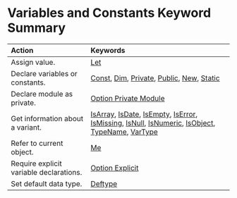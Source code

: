 
# Variables and Constants Keyword Summary


|**Action**|**Keywords**|
|:-----|:-----|
|Assign value.|[Let](da1ec875-3c6a-b66d-a85f-bbf33f9a307a.md)|
|Declare variables or constants.|[Const](99e2d1e1-ed30-77d3-3366-6438e9373308.md), [Dim](674a6797-5827-9ce6-6375-e24b21977a6d.md), [Private](f578a258-aac1-3dc5-ab1d-e74baaaf7244.md), [Public](c8c8771b-d4cf-d5dc-4160-110472e252b4.md), [New](74438da0-0fc7-1504-6ea0-e8b1f6d266ae.md), [Static](56b817bc-7324-cc0b-10ec-7ffea364b91e.md)|
|Declare module as private.|[Option Private Module](bd4d8b8b-d513-62a0-7c78-45c15b462bdc.md)|
|Get information about a variant.|[IsArray](b7926cce-3e55-4074-1a04-99dac608fcb1.md), [IsDate](832486a7-c69f-8d3b-f0fc-2f6a2f707ecc.md), [IsEmpty](3fcfe5c2-cc97-17b9-28ca-a47d871a5f1a.md), [IsError](7eab8dd7-6719-3fc1-fea2-3140cc6a0e5f.md), [IsMissing](63193fae-038a-b95c-1776-ac820f62fbb2.md), [IsNull](875909ba-289e-aba9-0462-9327efe0bc46.md), [IsNumeric](b8184a41-8400-1228-c40f-1414eb4b6e63.md), [IsObject](24fee32f-52ed-48b3-a52e-9a66b0e62723.md), [TypeName](9353f1d5-5b64-9cad-5cc3-e1487bdd3afd.md), [VarType](7422fba5-7ea9-1d91-fc0e-5694c352d2d0.md)|
|Refer to current object.|[Me](6d062019-bb49-7acb-5f03-7bb5a2a09681.md)|
|Require explicit variable declarations.|[Option Explicit](f7871e28-9577-740b-e887-1109f52be30e.md)|
|Set default data type.|[Deftype](14396fc2-494a-9025-d8a5-86174fcc8a74.md)|
